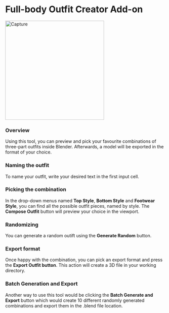
# Full-body Outfit Creator Add-on

<img width="312" alt="Capture" src="https://user-images.githubusercontent.com/46087451/197553643-e7637a82-9e50-48d5-8603-38d09e335c26.PNG">

### Overview 

Using this tool, you can preview and pick your favourite combinations of three-part outfits inside Blender. Afterwards, a model will be exported in the format of your choice.

### Naming the outfit 

To name your outfit, write your desired text in the first input cell.

### Picking the combination

In the drop-down menus named **Top Style**, **Bottom Style** and **Footwear Style**, you can find all the possible outfit pieces, named by style. 
The **Compose Outfit** button will preview your choice in the viewport.

### Randomizing
You can generate a random outift using the **Generate Random** button. 

### Export format 
Once happy with the combination, you can pick an export format and press the **Export Outfit button**. This action will create a 3D file in your working directory.

### Batch Generation and Export
Another way to use this tool would be clicking the **Batch Generate and Export** button which would create 10 different randomly generated combinations and export them in the .blend file location.
